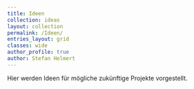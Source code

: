 ```yaml
---
title: Ideen
collection: ideas
layout: collection
permalink: /Ideen/
entries_layout: grid
classes: wide
author_profile: true
author: Stefan Helmert
---
```


Hier werden Ideen für mögliche zukünftige Projekte vorgestellt. 

